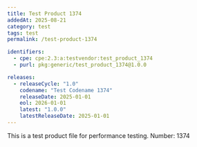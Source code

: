 ```yaml
---
title: Test Product 1374
addedAt: 2025-08-21
category: test
tags: test
permalink: /test-product-1374

identifiers:
  - cpe: cpe:2.3:a:testvendor:test_product_1374
  - purl: pkg:generic/test_product_1374@1.0.0

releases:
  - releaseCycle: "1.0"
    codename: "Test Codename 1374"
    releaseDate: 2025-01-01
    eol: 2026-01-01
    latest: "1.0.0"
    latestReleaseDate: 2025-01-01
---
```


This is a test product file for performance testing. Number: 1374
